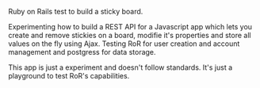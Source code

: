 Ruby on Rails test to build a sticky board.

Experimenting how to build a REST API for a Javascript app which lets you create and remove stickies on a board, modifie it's properties and store all values on the fly using Ajax. Testing RoR for user creation and account management and postgress for data storage.

This app is just a experiment and doesn't follow standards. It's just a playground to test RoR's capabilities.

